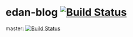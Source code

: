 # edan-blog [![Build Status](https://travis-ci.org/Edanprof/edan-blog.svg?branch=develop)](https://travis-ci.org/Edanprof/edan-blog)
master: [![Build Status](https://travis-ci.org/Edanprof/edan-blog.svg?branch=master)](https://travis-ci.org/Edanprof/edan-blog)
